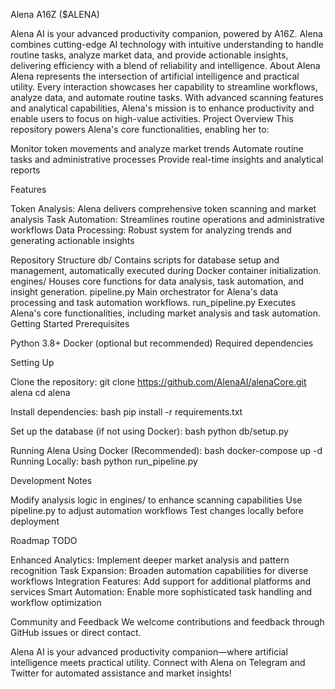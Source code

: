 Alena A16Z ($ALENA)

Alena AI is your advanced productivity companion, powered by A16Z. Alena combines cutting-edge AI technology with intuitive understanding to handle routine tasks, analyze market data, and provide actionable insights, delivering efficiency with a blend of reliability and intelligence.
About Alena
Alena represents the intersection of artificial intelligence and practical utility. Every interaction showcases her capability to streamline workflows, analyze data, and automate routine tasks. With advanced scanning features and analytical capabilities, Alena's mission is to enhance productivity and enable users to focus on high-value activities.
Project Overview
This repository powers Alena's core functionalities, enabling her to:

Monitor token movements and analyze market trends
Automate routine tasks and administrative processes
Provide real-time insights and analytical reports

Features

Token Analysis: Alena delivers comprehensive token scanning and market analysis
Task Automation: Streamlines routine operations and administrative workflows
Data Processing: Robust system for analyzing trends and generating actionable insights

Repository Structure
db/
Contains scripts for database setup and management, automatically executed during Docker container initialization.
engines/
Houses core functions for data analysis, task automation, and insight generation.
pipeline.py
Main orchestrator for Alena's data processing and task automation workflows.
run_pipeline.py
Executes Alena's core functionalities, including market analysis and task automation.
Getting Started
Prerequisites

Python 3.8+
Docker (optional but recommended)
Required dependencies

Setting Up

Clone the repository:
git clone https://github.com/AlenaAI/alenaCore.git alena
cd alena

Install dependencies:
bash pip install -r requirements.txt

Set up the database (if not using Docker):
bash python db/setup.py


Running Alena
Using Docker (Recommended):
bash docker-compose up -d
Running Locally:
bash python run_pipeline.py

Development Notes

Modify analysis logic in engines/ to enhance scanning capabilities
Use pipeline.py to adjust automation workflows
Test changes locally before deployment

Roadmap
TODO

Enhanced Analytics: Implement deeper market analysis and pattern recognition
Task Expansion: Broaden automation capabilities for diverse workflows
Integration Features: Add support for additional platforms and services
Smart Automation: Enable more sophisticated task handling and workflow optimization

Community and Feedback
We welcome contributions and feedback through GitHub issues or direct contact.

Alena AI is your advanced productivity companion—where artificial intelligence meets practical utility. Connect with Alena on Telegram and Twitter for automated assistance and market insights!

